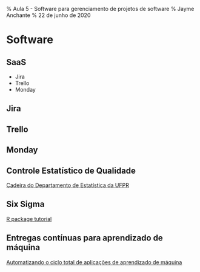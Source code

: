 % Aula 5 - Software para gerenciamento de projetos de software
% Jayme Anchante
% 22 de junho de 2020

# Software

## SaaS

* Jira
* Trello
* Monday

## Jira

## Trello

## Monday

## Controle Estatístico de Qualidade

[Cadeira do Departamento de Estatística da UFPR](http://www.leg.ufpr.br/~walmes/ensino/CEQ/)

## Six Sigma

[R package tutorial](https://datascienceplus.com/six-sigma-dmaic-series-in-r-part-1/)

## Entregas contínuas para aprendizado de máquina

[Automatizando o ciclo total de aplicações de aprendizado de máquina](https://martinfowler.com/articles/cd4ml.html)